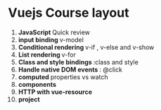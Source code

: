 <h1>Vuejs Course layout</h1>
<ol>
<li><b> JavaScript </b> Quick review</li>
<li><b> input binding </b> v-model</li>
<li><b> Conditional rendering </b>  v-if , v-else and  v-show</li>
<li><b> List rendering </b>   v-for</li>
<li><b> Class and style bindings </b>  :class and style</li>
<li><b> Handle native DOM events </b> : @click</li>
<li><b> computed </b> properties vs watch</li>
<li><b> components </b> </li>
<li><b> HTTP with vue-resource </b> </li>
<li><b> project </b></li>
</ol>
 